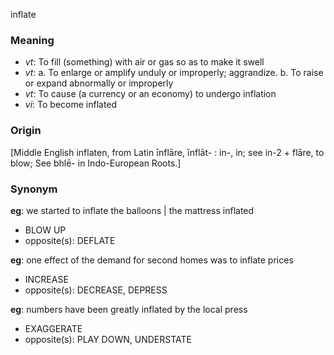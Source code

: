 inflate
### Meaning
+ _vt_: To fill (something) with air or gas so as to make it swell
+ _vt_:
   a. To enlarge or amplify unduly or improperly; aggrandize.
   b. To raise or expand abnormally or improperly
+ _vt_: To cause (a currency or an economy) to undergo inflation
+ _vi_: To become inflated

### Origin

[Middle English inflaten, from Latin īnflāre, īnflāt- : in-, in; see in-2 + flāre, to blow; See bhlē- in Indo-European Roots.]

### Synonym

__eg__: we started to inflate the balloons | the mattress inflated

+ BLOW UP
+ opposite(s): DEFLATE

__eg__: one effect of the demand for second homes was to inflate prices

+ INCREASE
+ opposite(s): DECREASE, DEPRESS

__eg__: numbers have been greatly inflated by the local press

+ EXAGGERATE
+ opposite(s): PLAY DOWN, UNDERSTATE



